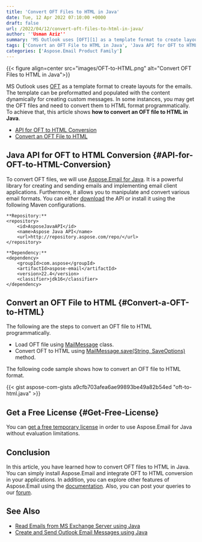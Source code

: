 ```yaml
---
title: 'Convert OFT Files to HTML in Java'
date: Tue, 12 Apr 2022 07:10:00 +0000
draft: false
url: /2022/04/12/convert-oft-files-to-html-in-java/
author: ''Usman Aziz''
summary: 'MS Outlook uses [OFT][1] as a template format to create layouts for the emails. The template can be preformatted and populated with the content dynamically for creating custom messages. In some instances, you may get the OFT files and need to convert them to HTML format programmatically. To achieve that, this article shows **how to convert an OFT file to HTML in Java**.'
tags: ['Convert an OFT File to HTML in Java', 'Java API for OFT to HTML Conversion', 'Java Email API', 'Java Email Converter API']
categories: ['Aspose.Email Product Family']
---
```




{{< figure align=center src="images/OFT-to-HTML.png" alt="Convert OFT Files to HTML in Java">}}


MS Outlook uses [OFT][2] as a template format to create layouts for the emails. The template can be preformatted and populated with the content dynamically for creating custom messages. In some instances, you may get the OFT files and need to convert them to HTML format programmatically. To achieve that, this article shows **how to convert an OFT file to HTML in Java**.

*   [API for OFT to HTML Conversion][3]
*   [Convert an OFT File to HTML][4]

## Java API for OFT to HTML Conversion {#API-for-OFT-to-HTML-Conversion}

To convert OFT files, we will use [Aspose.Email for Java][5]. It is a powerful library for creating and sending emails and implementing email client applications. Furthermore, it allows you to manipulate and convert various email formats. You can either [download][6] the API or install it using the following Maven configurations.

```
**Repository:**
<repository>
    <id>AsposeJavaAPI</id>
    <name>Aspose Java API</name>
    <url>http://repository.aspose.com/repo/</url>
</repository>

**Dependency:**
<dependency>
    <groupId>com.aspose</groupId>
    <artifactId>aspose-email</artifactId>
    <version>22.4</version>
    <classifier>jdk16</classifier>
</dependency>
```

## Convert an OFT File to HTML {#Convert-a-OFT-to-HTML}

The following are the steps to convert an OFT file to HTML programmatically.

*   Load OFT file using [MailMessage][7] class.
*   Convert OFT to HTML using [MailMessage.save(String, SaveOptions)][8] method.

The following code sample shows how to convert an OFT file to HTML format.

{{< gist aspose-com-gists a9cfb703afea6ae99893be49a82b54ed "oft-to-html.java" >}}

## Get a Free License {#Get-Free-License}

You can [get a free temporary license][9] in order to use Aspose.Email for Java without evaluation limitations.

## Conclusion

In this article, you have learned how to convert OFT files to HTML in Java. You can simply install Aspose.Email and integrate OFT to HTML conversion in your applications. In addition, you can explore other features of Aspose.Email using the [documentation][10]. Also, you can post your queries to our [forum][11].

## See Also

*   [Read Emails from MS Exchange Server using Java][12]
*   [Create and Send Outlook Email Messages using Java][13]




[1]: https://docs.fileformat.com/email/oft/
[2]: https://docs.fileformat.com/email/oft/
[3]: #API-for-OFT-to-HTML-Conversion
[4]: #Convert-a-OFT-to-HTML
[5]: https://products.aspose.com/email/java/
[6]: https://downloads.aspose.com/email/java/
[7]: https://apireference.aspose.com/email/java/com.aspose.email/MailMessage
[8]: https://apireference.aspose.com/email/java/com.aspose.email/MailMessage#save(java.lang.String,%20com.aspose.email.SaveOptions)
[9]: https://purchase.aspose.com/temporary-license
[10]: https://docs.aspose.com/email/java/
[11]: https://forum.aspose.com/
[12]: https://blog.aspose.com/2021/03/22/read-emails-from-ms-exchange-server-using-java/
[13]: https://blog.aspose.com/2020/05/20/create-and-send-outlook-email-messages-asynchronously-using-java/




